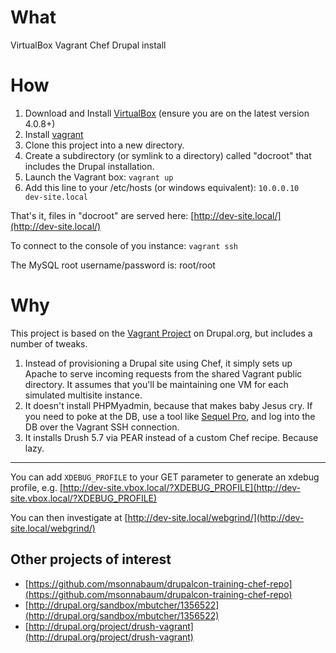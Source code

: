 # What
VirtualBox Vagrant Chef Drupal install


# How
1. Download and Install [VirtualBox](http://www.virtualbox.org/) (ensure you are on the latest version 4.0.8+)
1. Install [vagrant](http://vagrantup.com/v1/docs/getting-started/index.html)
1. Clone this project into a new directory.
1. Create a subdirectory (or symlink to a directory) called "docroot" that includes the Drupal installation.
1. Launch the Vagrant box:
    `vagrant up`
1. Add this line to your /etc/hosts (or windows equivalent):
    `10.0.0.10        dev-site.local`

That's it, files in "docroot" are served here: [http://dev-site.local/](http://dev-site.local/)

To connect to the console of you instance:
    `vagrant ssh` 

The MySQL root username/password is: root/root


# Why
This project is based on the [Vagrant Project](http://drupal.org/project/vagrant) on Drupal.org, but includes a number of tweaks.

1. Instead of provisioning a Drupal site using Chef, it simply sets up Apache to serve incoming requests from the shared Vagrant public directory. It assumes that you'll be maintaining one VM for each simulated multisite instance.
2. It doesn't install PHPMyadmin, because that makes baby Jesus cry. If you need to poke at the DB, use a tool like [Sequel Pro](http://www.sequelpro.com/), and log into the DB over the Vagrant SSH connection.
3. It installs Drush 5.7 via PEAR instead of a custom Chef recipe. Because lazy.

--------

You can add `XDEBUG_PROFILE` to your GET parameter to generate an xdebug profile, e.g. [http://dev-site.vbox.local/?XDEBUG_PROFILE](http://dev-site.vbox.local/?XDEBUG_PROFILE)

You can then investigate at [http://dev-site.local/webgrind/](http://dev-site.local/webgrind/)


## Other projects of interest

*  [https://github.com/msonnabaum/drupalcon-training-chef-repo](https://github.com/msonnabaum/drupalcon-training-chef-repo)
*  [http://drupal.org/sandbox/mbutcher/1356522](http://drupal.org/sandbox/mbutcher/1356522)
*  [http://drupal.org/project/drush-vagrant](http://drupal.org/project/drush-vagrant)
